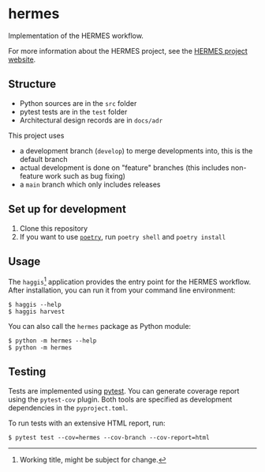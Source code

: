 # hermes

Implementation of the HERMES workflow.

For more information about the HERMES project, see the [HERMES project website](https://software-metadata.pub).

## Structure

- Python sources are in the `src` folder
- pytest tests are in the `test` folder
- Architectural design records are in `docs/adr`

This project uses 

- a development branch (`develop`) to merge developments into, this is the default branch
- actual development is done on "feature" branches (this includes non-feature work such as bug fixing)
- a `main` branch which only includes releases

## Set up for development

1. Clone this repository
2. If you want to use [`poetry`](https://python-poetry.org), run `poetry shell` and `poetry install`

## Usage

The `haggis`[^1] application provides the entry point for the HERMES workflow.
After installation, you can run it from your command line environment:

```shell
$ haggis --help
$ haggis harvest
```

You can also call the `hermes` package as Python module:

```shell
$ python -m hermes --help
$ python -m hermes 
```

[^1]: Working title, might be subject for change.

## Testing

Tests are implemented using [pytest](https://pytest.org).
You can generate coverage report using the `pytest-cov` plugin.
Both tools are specified as development dependencies in the `pyproject.toml`.

To run tests with an extensive HTML report, run:

```shell
$ pytest test --cov=hermes --cov-branch --cov-report=html
```
